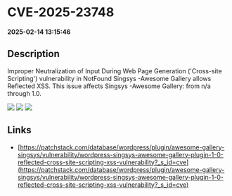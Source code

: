 # CVE-2025-23748

**2025-02-14 13:15:46**

## Description
Improper Neutralization of Input During Web Page Generation ('Cross-site Scripting') vulnerability in NotFound Singsys -Awesome Gallery allows Reflected XSS. This issue affects Singsys -Awesome Gallery: from n/a through 1.0.

![](https://img.shields.io/static/v1?label=Score&message=7.1&color=red)
![](https://img.shields.io/static/v1?label=Severity&message=HIGH&color=red)
![](https://img.shields.io/static/v1?label=CWE&message=XSS&color=green)

## Links
- [https://patchstack.com/database/wordpress/plugin/awesome-gallery-singsys/vulnerability/wordpress-singsys-awesome-gallery-plugin-1-0-reflected-cross-site-scripting-xss-vulnerability?_s_id=cve](https://patchstack.com/database/wordpress/plugin/awesome-gallery-singsys/vulnerability/wordpress-singsys-awesome-gallery-plugin-1-0-reflected-cross-site-scripting-xss-vulnerability?_s_id=cve)
